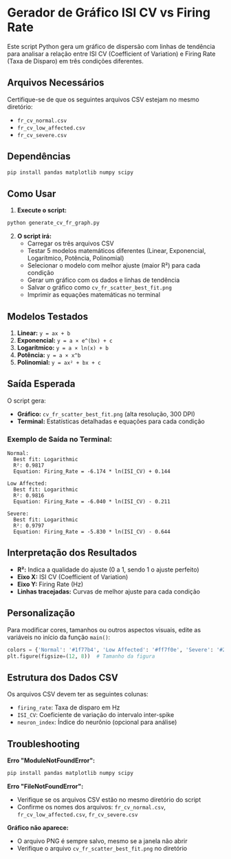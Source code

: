# Gerador de Gráfico ISI CV vs Firing Rate

Este script Python gera um gráfico de dispersão com linhas de tendência para analisar a relação entre ISI CV (Coefficient of Variation) e Firing Rate (Taxa de Disparo) em três condições diferentes.

## Arquivos Necessários

Certifique-se de que os seguintes arquivos CSV estejam no mesmo diretório:
- `fr_cv_normal.csv`
- `fr_cv_low_affected.csv`
- `fr_cv_severe.csv`

## Dependências

```bash
pip install pandas matplotlib numpy scipy
```

## Como Usar

1. **Execute o script:**
```bash
python generate_cv_fr_graph.py
```

2. **O script irá:**
   - Carregar os três arquivos CSV
   - Testar 5 modelos matemáticos diferentes (Linear, Exponencial, Logarítmico, Potência, Polinomial)
   - Selecionar o modelo com melhor ajuste (maior R²) para cada condição
   - Gerar um gráfico com os dados e linhas de tendência
   - Salvar o gráfico como `cv_fr_scatter_best_fit.png`
   - Imprimir as equações matemáticas no terminal

## Modelos Testados

1. **Linear:** `y = ax + b`
2. **Exponencial:** `y = a × e^(bx) + c`
3. **Logarítmico:** `y = a × ln(x) + b`
4. **Potência:** `y = a × x^b`
5. **Polinomial:** `y = ax² + bx + c`

## Saída Esperada

O script gera:
- **Gráfico:** `cv_fr_scatter_best_fit.png` (alta resolução, 300 DPI)
- **Terminal:** Estatísticas detalhadas e equações para cada condição

### Exemplo de Saída no Terminal:
```
Normal:
  Best fit: Logarithmic
  R²: 0.9817
  Equation: Firing_Rate = -6.174 * ln(ISI_CV) + 0.144

Low Affected:
  Best fit: Logarithmic
  R²: 0.9816
  Equation: Firing_Rate = -6.040 * ln(ISI_CV) - 0.211

Severe:
  Best fit: Logarithmic
  R²: 0.9797
  Equation: Firing_Rate = -5.830 * ln(ISI_CV) - 0.644
```

## Interpretação dos Resultados

- **R²:** Indica a qualidade do ajuste (0 a 1, sendo 1 o ajuste perfeito)
- **Eixo X:** ISI CV (Coefficient of Variation)
- **Eixo Y:** Firing Rate (Hz)
- **Linhas tracejadas:** Curvas de melhor ajuste para cada condição

## Personalização

Para modificar cores, tamanhos ou outros aspectos visuais, edite as variáveis no início da função `main()`:

```python
colors = {'Normal': '#1f77b4', 'Low Affected': '#ff7f0e', 'Severe': '#2ca02c'}
plt.figure(figsize=(12, 8))  # Tamanho da figura
```

## Estrutura dos Dados CSV

Os arquivos CSV devem ter as seguintes colunas:
- `firing_rate`: Taxa de disparo em Hz
- `ISI_CV`: Coeficiente de variação do intervalo inter-spike
- `neuron_index`: Índice do neurônio (opcional para análise)

## Troubleshooting

**Erro "ModuleNotFoundError":**
```bash
pip install pandas matplotlib numpy scipy
```

**Erro "FileNotFoundError":**
- Verifique se os arquivos CSV estão no mesmo diretório do script
- Confirme os nomes dos arquivos: `fr_cv_normal.csv`, `fr_cv_low_affected.csv`, `fr_cv_severe.csv`

**Gráfico não aparece:**
- O arquivo PNG é sempre salvo, mesmo se a janela não abrir
- Verifique o arquivo `cv_fr_scatter_best_fit.png` no diretório
